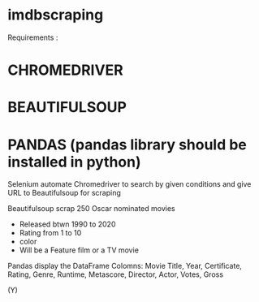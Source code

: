 # imdbscraping

Requirements :

# CHROMEDRIVER
# BEAUTIFULSOUP
# PANDAS (pandas library should be installed in python)


Selenium automate Chromedriver to search 
by given conditions and give URL 
to Beautifulsoup for scraping


Beautifulsoup scrap 250 Oscar nominated movies 

- Released btwn 1990 to 2020
- Rating from 1 to 10
- color 
- Will be a Feature film or a TV movie


Pandas display the DataFrame 
Colomns: Movie Title, Year, Certificate, Rating, Genre, Runtime, Metascore, Director, Actor, Votes, Gross


(Y)
